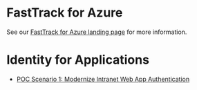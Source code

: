 # FastTrack for Azure

See our [FastTrack for Azure landing page](https://github.com/Azure/FastTrackForAzure) for more information.

# Identity for Applications

* [POC Scenario 1: Modernize Intranet Web App Authentication](articles/modernize-intranet-webapp.md)

